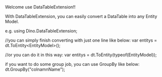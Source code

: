 Welcome use DataTableExtension!!

With DataTableExtension, you can easily convert a DataTable into any Entity Model.

e.g.
using Dino.DataTableExtension;

//you can simply finish converting with just one line like below:
 var entitys = dt.ToEntity&lt;EntityModel&gt;();
 
 
 //or you can do it in this way:
var entitys = dt.ToEntity(typeof(EntityModel));


if you want to do some group job, you can use GroupBy like below:
dt.GroupBy("colnamnName");
